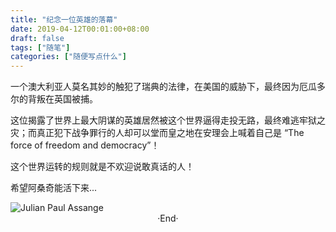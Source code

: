 ```yaml
---
title: "纪念一位英雄的落幕"
date: 2019-04-12T00:01:00+08:00
draft: false
tags: ["随笔"]
categories: ["随便写点什么"]
---
```

<!-- 
<img alt="" src="https://mogeko.github.io/blog-images/052/" >
<span class="spoiler" ></span>
&emsp;&emsp;
 -->

一个澳大利亚人莫名其妙的触犯了瑞典的法律，在美国的威胁下，最终因为厄瓜多尔的背叛在英国被捕。

这位揭露了世界上最大阴谋的英雄居然被这个世界逼得走投无路，最终难逃牢狱之灾；而真正犯下战争罪行的人却可以堂而皇之地在安理会上喊着自己是 “The force of freedom and democracy”！

这个世界运转的规则就是不欢迎说敢真话的人！

希望阿桑奇能活下来...

<img alt="Julian Paul Assange" src="https://mogeko.github.io/blog-images/052/Julian.Assange.jpg" >



<br>

<center>  ·End·  </center>